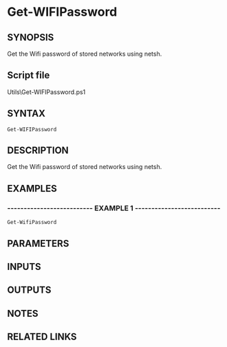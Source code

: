 # Get-WIFIPassword

## SYNOPSIS
Get the Wifi password of stored networks using netsh.

## Script file
Utils\Get-WIFIPassword.ps1

## SYNTAX

```
Get-WIFIPassword
```

## DESCRIPTION
Get the Wifi password of stored networks using netsh.

## EXAMPLES

### -------------------------- EXAMPLE 1 --------------------------
```
Get-WifiPassword
```

## PARAMETERS

## INPUTS

## OUTPUTS

## NOTES

## RELATED LINKS


